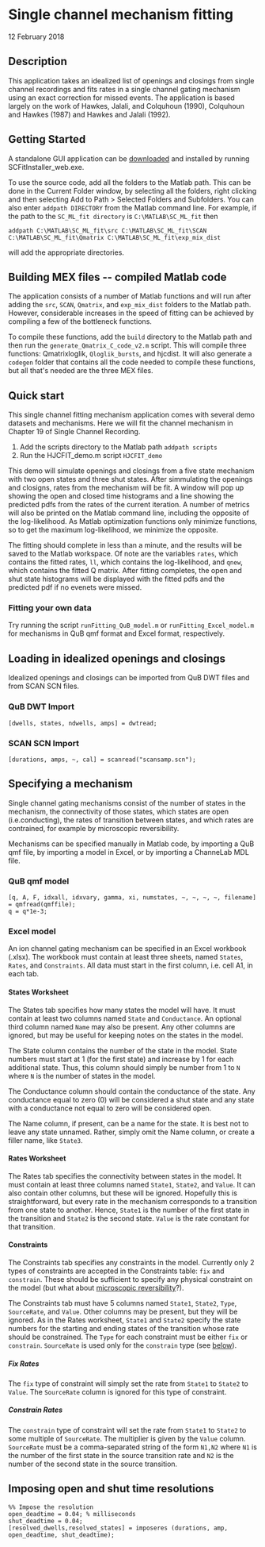Single channel mechanism fitting
================================

12 February 2018


Description
--------------------------------

This application takes an idealized list of openings and closings from single channel recordings and fits rates in a single channel gating mechanism using an exact correction for missed events. The application is based largely on the work of Hawkes, Jalali, and Colquhoun (1990), Colquhoun and Hawkes (1987) and Hawkes and Jalali (1992).


Getting Started
--------------------------------

A standalone GUI application can be [downloaded](https://github.com/ogdenkev/scfit/releases/download/v0.1.0-alpha/SCFit_Installer.zip) and installed by running SCFitInstaller_web.exe.

To use the source code, add all the folders to the Matlab path. This can be done in the Current Folder window, by selecting all the folders, right clicking and then selecting Add to Path > Selected Folders and Subfolders. You can also enter `addpath DIRECTORY` from the Matlab command line. For example, if the path to the `SC_ML_fit directory` is `C:\MATLAB\SC_ML_fit` then 

```
addpath C:\MATLAB\SC_ML_fit\src C:\MATLAB\SC_ML_fit\SCAN C:\MATLAB\SC_ML_fit\Qmatrix C:\MATLAB\SC_ML_fit\exp_mix_dist
```

will add the appropriate directories. 


Building MEX files -- compiled Matlab code
------------------------------------------

The application consists of a number of Matlab functions and will run after adding the `src`, `SCAN`, `Qmatrix`, and `exp_mix_dist` folders to the Matlab path. However, considerable increases in the speed of fitting can be achieved by compiling a few of the bottleneck functions.

To compile these functions, add the `build` directory to the Matlab path and then run the `generate_Qmatrix_C_code_v2.m` script. This will compile three functions: Qmatrixloglik, `Qloglik_bursts`, and hjcdist. It will also generate a `codegen` folder that contains all the code needed to compile these functions, but all that's needed are the three MEX files.


Quick start
------------------------------------------

This single channel fitting mechanism application comes with several demo datasets and mechanisms. Here we will fit the channel mechanism in Chapter 19 of Single Channel Recording.

1. Add the scripts directory to the Matlab path
    `addpath scripts`
2. Run the HJCFIT_demo.m script
    `HJCFIT_demo`

This demo will simulate openings and closings from a five state mechanism with two open states and three shut states. After simmulating the openings and closigns, rates from the mechanism will be fit.  A window will pop up showing the open and closed time histograms and a line showing the predicted pdfs from the rates of the current iteration. A number of metrics will also be printed on the Matlab command line, including the opposite of the log-likelihood. As Matlab optimization functions only minimize functions, so to get the maximum log-likelihood, we minimize the opposite.

The fitting should complete in less than a minute, and the results will be saved to the Matlab workspace. Of note are the variables `rates`, which contains the fitted rates, `ll`, which contains the log-likelihood, and `qnew`, which contains the fitted Q matrix. After fitting completes, the open and shut state histograms will be displayed with the fitted pdfs and the predicted pdf if no evenets were missed.

### Fitting your own data

Try running the script `runFitting_QuB_model.m` or `runFitting_Excel_model.m` for mechanisms in QuB qmf format and Excel format, respectively.


Loading in idealized openings and closings
------------------------------------------

Idealized openings and closings can be imported from QuB DWT files and from SCAN SCN files.

### QuB DWT Import

```
[dwells, states, ndwells, amps] = dwtread;
```

### SCAN SCN Import

```
[durations, amps, ~, cal] = scanread("scansamp.scn");
```


Specifying a mechanism
----------------------

Single channel gating mechanisms consist of the number of states in the mechanism, the connectivity of those states, which states are open (i.e.conducting), the rates of transition between states, and which rates are contrained, for example by microscopic reversibility.

Mechanisms can be specified manually in Matlab code, by importing a QuB qmf file, by importing a model in Excel, or by importing a ChanneLab MDL file.

### QuB qmf model

```
[q, A, F, idxall, idxvary, gamma, xi, numstates, ~, ~, ~, ~, filename] = qmfread(qmffile);
q = q*1e-3;
```

### Excel model

An ion channel gating mechanism can be specified in an Excel workbook (.xlsx). The workbook must contain at least three sheets, named `States`, `Rates`, and `Constraints`. All data must start in the first column, i.e. cell A1, in each tab.

#### States Worksheet

The States tab specifies how many states the model will have. It must contain at least two columns named `State` and `Conductance`. An optional third column named `Name` may also be present.  Any other columns are ignored, but may be useful for keeping notes on the states in the model.

The State column contains the number of the state in the model. State numbers must start at 1 (for the first state) and increase by 1 for each additional state. Thus, this column should simply be number from 1 to `N` where `N` is the number of states in the model.

The Conductance column should contain the conductance of the state. Any conductance equal to zero (0) will be considered a shut state and any state with a conductance not equal to zero will be considered open.

The Name column, if present, can be a name for the state.  It is best not to leave any state unnamed. Rather, simply omit the Name column, or create a filler name, like `State3`.

#### Rates Worksheet

The Rates tab specifies the connectivity between states in the model. It must contain at least three columns named `State1`, `State2`, and `Value`. It can also contain other columns, but these will be ignored. Hopefully this is straightforward, but every rate in the mechanism corresponds to a transition from one state to another. Hence, `State1` is the number of the first state in the transition and `State2` is the second state. `Value` is the rate constant for that transition. 

#### Constraints

The Constraints tab specifies any constraints in the model. Currently only 2 types of constraints are accepted in the Constraints table: `fix` and `constrain`. These should be sufficient to specify any physical constraint on the model (but what about [microscopic reversibility](#microscopic-reversibility)?).

The Constraints tab must have 5 columns named `State1`, `State2`, `Type`, `SourceRate`, and `Value`. Other columns may be present, but they will be ignored. As in the Rates worksheet, `State1` and `State2` specify the state numbers for the starting and ending states of the transition whose rate should be constrained. The `Type` for each constraint must be either `fix` or `constrain`. `SourceRate` is used only for the `constrain` type (see [below](#constrain-rates)).

##### Fix Rates

The `fix` type of constraint will simply set the rate from `State1` to `State2` to `Value`. The `SourceRate` column is ignored for this type of constraint.

##### Constrain Rates

The `constrain` type of constraint will set the rate from `State1` to `State2` to some multiple of `SourceRate`. The multiplier is given by the `Value` column. `SourceRate` must be a comma-separated string of the form `N1,N2` where `N1` is the number of the first state in the source transition rate and `N2` is the number of the second state in the source transition.

Imposing open and shut time resolutions
---------------------------------------

```
%% Impose the resolution
open_deadtime = 0.04; % milliseconds
shut_deadtime = 0.04;
[resolved_dwells,resolved_states] = imposeres (durations, amp, open_deadtime, shut_deadtime);
```


